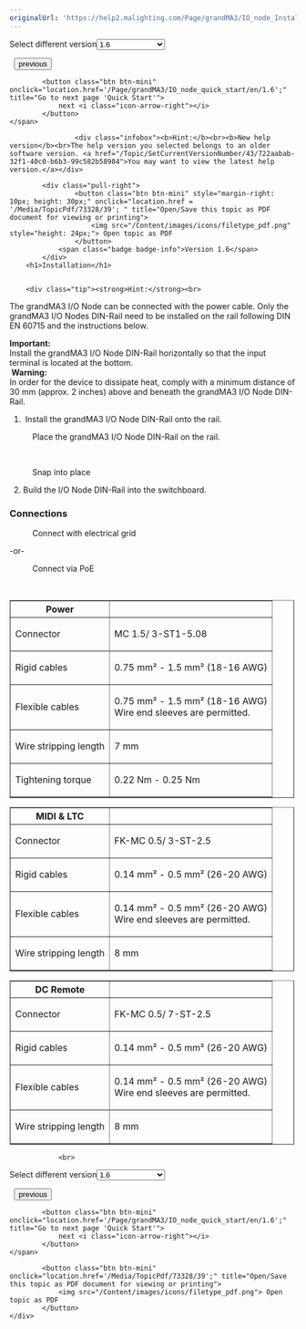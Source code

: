 ```yaml
---
originalUrl: 'https://help2.malighting.com/Page/grandMA3/IO_node_Installation/en/1.6'
---
```


<div class="topic-navigation">

<div class="pull-right">
	<span class="pull-left">


<div class="pull-left">
<form action="/Topic/SetCurrentVersionNumber" class="form-inline" id="frmTagSelector" method="post">	<span class="form-mini">
		<div class="input-prepend"><span class="add-on">Select different version</span><select autocomplete="off" id="versionNumberId" name="versionNumberId" onchange="$(this).closest('#frmTagSelector').submit();" style="width: 120px;"><option value="">- latest -</option>
<option value="10">1.0</option>
<option value="32">1.1</option>
<option value="35">1.2</option>
<option value="36">1.3</option>
<option value="37">1.4</option>
<option value="38">1.5</option>
<option selected="selected" value="39">1.6</option>
<option value="40">1.7</option>
<option value="42">1.8</option>
<option value="43">1.9</option>
<option value="44">2.0</option>
</select></div>
		<input data-val="true" data-val-number="The field Int32 must be a number." data-val-required="The Int32 field is required." id="ProductId" name="ProductId" type="hidden" value="40">
		<input id="CurrentGuid" name="CurrentGuid" type="hidden" value="722aabab-32f1-40c0-b6b3-99c582b58984">
	</span>
</form></div>&nbsp;	</span>
	<span class="pull-right" style="white-space: nowrap;">
			<button class="btn btn-mini" onclick="location.href='/Page/grandMA3/grandMA3_I_O_node/en/1.6'; " title="Go to previous page 'Limitations'">
				<i class="icon-arrow-left"></i> previous
			</button>

			<button class="btn btn-mini" onclick="location.href='/Page/grandMA3/IO_node_quick_start/en/1.6';" title="Go to next page 'Quick Start'">
				next <i class="icon-arrow-right"></i> 
			</button>
	</span>
</div>
<div class="clear-fix" style="margin-bottom: 10px"></div>
</div>

					<div class="infobox"><b>Hint:</b><br><b>New help version</b><br>The help version you selected belongs to an older software version. <a href="/Topic/SetCurrentVersionNumber/43/722aabab-32f1-40c0-b6b3-99c582b58984">You may want to view the latest help version.</a></div>

			<div class="pull-right">
					<button class="btn btn-mini" style="margin-right: 10px; height: 30px;" onclick="location.href = '/Media/TopicPdf/73328/39'; " title="Open/Save this topic as PDF document for viewing or printing">
						<img src="/Content/images/icons/filetype_pdf.png" style="height: 24px;"> Open topic as PDF
					</button>
				<span class="badge badge-info">Version 1.6</span>
			</div>
		<h1>Installation</h1>


		<div class="tip"><strong>Hint:</strong><br>
The grandMA3 I/O Node can be connected with the power cable. Only the grandMA3 I/O Nodes DIN-Rail need to be installed on the rail following DIN EN 60715 and the instructions below.</div>

<div class="important"><strong>Important:</strong><br>
Install the grandMA3 I/O Node DIN-Rail horizontally so that the input terminal is located at the bottom.&nbsp;</div>

<div class="warning"><strong>&nbsp;Warning:</strong><br>
In order for the device to dissipate heat, comply with a minimum distance of 30 mm (approx. 2 inches) above and beneath the grandMA3 I/O Node DIN-Rail.&nbsp;</div>

<div style="page-break-after: always" class="ck_pagebreak"><span style="display:none">&nbsp;</span></div>

<ol>
	<li>&nbsp;Install the grandMA3 I/O Node DIN-Rail onto the rail.</li>
</ol>

<figure class="caption"><img alt="" src="/Media/Image/img_install_on_rail_1_1.png">
<figcaption>Place the grandMA3 I/O Node DIN-Rail on the rail.&nbsp;</figcaption>
</figure>

<p>&nbsp;</p>

<figure class="caption"><img alt="" src="/Media/Image/img_install_on_rail_2_1.png">
<figcaption>Snap into place</figcaption>
</figure>

<ol start="2">
	<li>Build the I/O Node DIN-Rail into the switchboard.</li>
</ol>

<div style="page-break-after: always" class="ck_pagebreak"><span style="display:none">&nbsp;</span></div>

<a name="toc_header_anchor_1" id="toc_header_anchor_1" class="topic-toc-item"></a><h3>Connections</h3>

<figure class="caption"><img alt="" src="/Media/Image/img_GM3_IO-Node-DIN-Rail_connections_Power.png">
<figcaption>Connect with electrical grid</figcaption>
</figure>

<p>-or-&nbsp;</p>

<figure class="caption"><img alt="" src="/Media/Image/img_GM3_IO-Node-DIN-Rail_connections_PoE.png">
<figcaption>Connect via PoE</figcaption>
</figure>

<p>&nbsp;</p>

<table border="1" cellpadding="1" cellspacing="1" style="width:500px">
	<thead>
		<tr>
			<th scope="col">Power</th>
			<th scope="col">&nbsp;</th>
		</tr>
	</thead>
	<tbody>
		<tr>
			<td>
			<p>Connector</p>
			</td>
			<td>
			<p>MC 1.5/ 3-ST1-5.08</p>
			</td>
		</tr>
		<tr>
			<td>
			<p>Rigid cables</p>
			</td>
			<td>
			<p>0.75 mm² - 1.5 mm² (18-16 AWG)</p>
			</td>
		</tr>
		<tr>
			<td>
			<p>Flexible cables</p>
			</td>
			<td>
			<p>0.75 mm² - 1.5 mm² (18-16 AWG)<br>
			Wire end sleeves are permitted.</p>
			</td>
		</tr>
		<tr>
			<td>
			<p>Wire stripping length</p>
			</td>
			<td>
			<p>7 mm&nbsp;</p>
			</td>
		</tr>
		<tr>
			<td>
			<p>Tightening torque</p>
			</td>
			<td>
			<p>0.22 Nm - 0.25 Nm</p>
			</td>
		</tr>
	</tbody>
</table>

<table border="1" cellpadding="1" cellspacing="1" style="width:500px">
	<thead>
		<tr>
			<th scope="col">MIDI &amp; LTC</th>
			<th scope="col">&nbsp;</th>
		</tr>
	</thead>
	<tbody>
		<tr>
			<td>
			<p>Connector</p>
			</td>
			<td>
			<p>FK-MC 0.5/ 3-ST-2.5</p>
			</td>
		</tr>
		<tr>
			<td>
			<p>Rigid cables</p>
			</td>
			<td>
			<p>0.14 mm² - 0.5 mm² (26-20 AWG)</p>
			</td>
		</tr>
		<tr>
			<td>
			<p>Flexible cables</p>
			</td>
			<td>
			<p>0.14 mm² - 0.5 mm² (26-20 AWG)<br>
			Wire end sleeves are permitted.&nbsp;</p>
			</td>
		</tr>
		<tr>
			<td>
			<p>Wire stripping length</p>
			</td>
			<td>
			<p>8 mm</p>
			</td>
		</tr>
	</tbody>
</table>

<table border="1" cellpadding="1" cellspacing="1" style="width:500px">
	<thead>
		<tr>
			<th scope="col">DC Remote</th>
			<th scope="col">&nbsp;</th>
		</tr>
	</thead>
	<tbody>
		<tr>
			<td>
			<p>Connector</p>
			</td>
			<td>
			<p>FK-MC 0.5/ 7-ST-2.5</p>
			</td>
		</tr>
		<tr>
			<td>
			<p>Rigid cables</p>
			</td>
			<td>
			<p>0.14 mm² - 0.5 mm² (26-20 AWG)</p>
			</td>
		</tr>
		<tr>
			<td>
			<p>Flexible cables</p>
			</td>
			<td>
			<p>0.14 mm² - 0.5 mm² (26-20 AWG)<br>
			Wire end sleeves are permitted.&nbsp;</p>
			</td>
		</tr>
		<tr>
			<td>
			<p>Wire stripping length</p>
			</td>
			<td>
			<p>8 mm</p>
			</td>
		</tr>
	</tbody>
</table>


				<br>
<div class="topic-navigation">

<div class="pull-right">
	<span class="pull-left">


<div class="pull-left">
<form action="/Topic/SetCurrentVersionNumber" class="form-inline" id="frmTagSelector" method="post">	<span class="form-mini">
		<div class="input-prepend"><span class="add-on">Select different version</span><select autocomplete="off" id="versionNumberId" name="versionNumberId" onchange="$(this).closest('#frmTagSelector').submit();" style="width: 120px;"><option value="">- latest -</option>
<option value="10">1.0</option>
<option value="32">1.1</option>
<option value="35">1.2</option>
<option value="36">1.3</option>
<option value="37">1.4</option>
<option value="38">1.5</option>
<option selected="selected" value="39">1.6</option>
<option value="40">1.7</option>
<option value="42">1.8</option>
<option value="43">1.9</option>
<option value="44">2.0</option>
</select></div>
		<input data-val="true" data-val-number="The field Int32 must be a number." data-val-required="The Int32 field is required." id="ProductId" name="ProductId" type="hidden" value="40">
		<input id="CurrentGuid" name="CurrentGuid" type="hidden" value="722aabab-32f1-40c0-b6b3-99c582b58984">
	</span>
</form></div>&nbsp;	</span>
	<span class="pull-right" style="white-space: nowrap;">
			<button class="btn btn-mini" onclick="location.href='/Page/grandMA3/grandMA3_I_O_node/en/1.6'; " title="Go to previous page 'Limitations'">
				<i class="icon-arrow-left"></i> previous
			</button>

			<button class="btn btn-mini" onclick="location.href='/Page/grandMA3/IO_node_quick_start/en/1.6';" title="Go to next page 'Quick Start'">
				next <i class="icon-arrow-right"></i> 
			</button>
	</span>
</div>
	<div class="clear-fix"></div>
	<div class="pull-right">
	
			<button class="btn btn-mini" onclick="location.href='/Media/TopicPdf/73328/39';" title="Open/Save this topic as PDF document for viewing or printing">
				<img src="/Content/images/icons/filetype_pdf.png"> Open topic as PDF
			</button>
	</div>
<div class="clear-fix" style="margin-bottom: 10px"></div>
</div>

	
